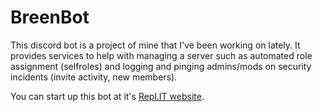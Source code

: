 # BreenBot
This discord bot is a project of mine that I've been working on lately. It provides services to help with managing a server such as automated role assignment (selfroles) and logging and pinging admins/mods on security incidents (invite activity, new members).

You can start up this bot at it's [Repl.IT website](https://breenbot.madkamel.repl.co/).
